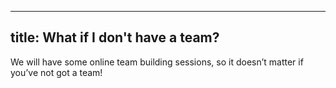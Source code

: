 
---
title: What if I don't have a team? 
---
We will have some online team building sessions, so it doesn’t matter if you’ve not got a team!
